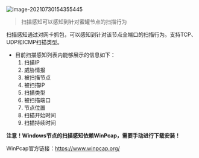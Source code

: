 ![image-20210730154355445](http://img.threatbook.cn/hfish/20210730154357.png)

> 扫描感知可以感知到针对蜜罐节点的扫描行为

扫描感知通过对网卡抓包，可以感知到针对该节点全端口的扫描行为。支持TCP、UDP和ICMP扫描类型。



- 目前扫描感知列表内能够展示的信息如下：
  1. 扫描IP
  2. 威胁情报
  3. 被扫描节点
  4. 被扫描IP
  5. 扫描类型
  6. 被扫描端口
  7. 节点位置
  8. 扫描开始时间
  9. 扫描持续时间
  
  

**注意！Windows节点的扫描感知依赖WinPcap，需要手动进行下载安装！**

WinPcap官方链接：https://www.winpcap.org/
